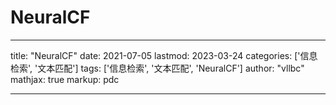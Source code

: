 # NeuralCF

---
title: "NeuralCF"
date: 2021-07-05
lastmod: 2023-03-24
categories: ['信息检索', '文本匹配']
tags: ['信息检索', '文本匹配', 'NeuralCF']
author: "vllbc"
mathjax: true
markup: pdc

---
